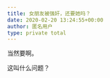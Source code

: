 ```yaml
---
title: 女朋友被强奸，还要她吗？
date: 2020-02-20 13:24:55+00:00
author: 匿名用户
type: private total
---
```

当然要啊。

这叫什么问题？


